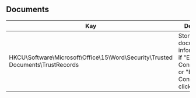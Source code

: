 
## Documents

Kay | Details
----| ------
HKCU\Software\Microsoft\Office\15\Word\Security\Trusted Documents\TrustRecords | Stored document information if "Enable Connect" or "Edit Content" clicked 
